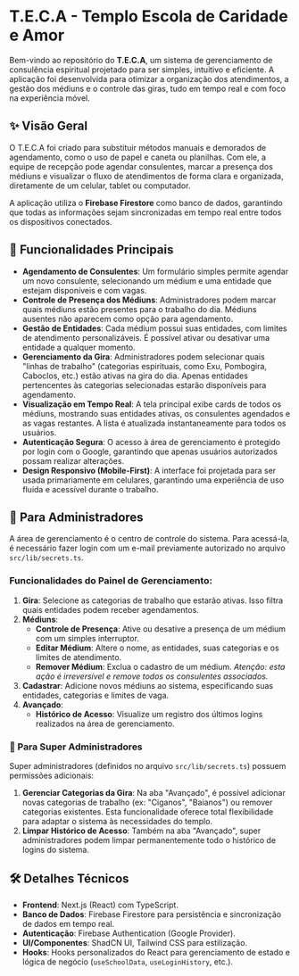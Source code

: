 # T.E.C.A - Templo Escola de Caridade e Amor

Bem-vindo ao repositório do **T.E.C.A**, um sistema de gerenciamento de consulência espiritual projetado para ser simples, intuitivo e eficiente. A aplicação foi desenvolvida para otimizar a organização dos atendimentos, a gestão dos médiuns e o controle das giras, tudo em tempo real e com foco na experiência móvel.

## ✨ Visão Geral

O T.E.C.A foi criado para substituir métodos manuais e demorados de agendamento, como o uso de papel e caneta ou planilhas. Com ele, a equipe de recepção pode agendar consulentes, marcar a presença dos médiuns e visualizar o fluxo de atendimentos de forma clara e organizada, diretamente de um celular, tablet ou computador.

A aplicação utiliza o **Firebase Firestore** como banco de dados, garantindo que todas as informações sejam sincronizadas em tempo real entre todos os dispositivos conectados.

## 🚀 Funcionalidades Principais

- **Agendamento de Consulentes**: Um formulário simples permite agendar um novo consulente, selecionando um médium e uma entidade que estejam disponíveis e com vagas.
- **Controle de Presença dos Médiuns**: Administradores podem marcar quais médiuns estão presentes para o trabalho do dia. Médiuns ausentes não aparecem como opção para agendamento.
- **Gestão de Entidades**: Cada médium possui suas entidades, com limites de atendimento personalizáveis. É possível ativar ou desativar uma entidade a qualquer momento.
- **Gerenciamento da Gira**: Administradores podem selecionar quais "linhas de trabalho" (categorias espirituais, como Exu, Pombogira, Caboclos, etc.) estão ativas na gira do dia. Apenas entidades pertencentes às categorias selecionadas estarão disponíveis para agendamento.
- **Visualização em Tempo Real**: A tela principal exibe cards de todos os médiuns, mostrando suas entidades ativas, os consulentes agendados e as vagas restantes. A lista é atualizada instantaneamente para todos os usuários.
- **Autenticação Segura**: O acesso à área de gerenciamento é protegido por login com o Google, garantindo que apenas usuários autorizados possam realizar alterações.
- **Design Responsivo (Mobile-First)**: A interface foi projetada para ser usada primariamente em celulares, garantindo uma experiência de uso fluida e acessível durante o trabalho.

## 🔑 Para Administradores

A área de gerenciamento é o centro de controle do sistema. Para acessá-la, é necessário fazer login com um e-mail previamente autorizado no arquivo `src/lib/secrets.ts`.

### Funcionalidades do Painel de Gerenciamento:

1.  **Gira**: Selecione as categorias de trabalho que estarão ativas. Isso filtra quais entidades podem receber agendamentos.
2.  **Médiuns**:
    - **Controle de Presença**: Ative ou desative a presença de um médium com um simples interruptor.
    - **Editar Médium**: Altere o nome, as entidades, suas categorias e os limites de atendimento.
    - **Remover Médium**: Exclua o cadastro de um médium. *Atenção: esta ação é irreversível e remove todos os consulentes associados.*
3.  **Cadastrar**: Adicione novos médiuns ao sistema, especificando suas entidades, categorias e limites de vaga.
4.  **Avançado**:
    - **Histórico de Acesso**: Visualize um registro dos últimos logins realizados na área de gerenciamento.

### 👑 Para Super Administradores

Super administradores (definidos no arquivo `src/lib/secrets.ts`) possuem permissões adicionais:

1.  **Gerenciar Categorias da Gira**: Na aba "Avançado", é possível adicionar novas categorias de trabalho (ex: "Ciganos", "Baianos") ou remover categorias existentes. Esta funcionalidade oferece total flexibilidade para adaptar o sistema às necessidades do templo.
2.  **Limpar Histórico de Acesso**: Também na aba "Avançado", super administradores podem limpar permanentemente todo o histórico de logins do sistema.

## 🛠️ Detalhes Técnicos

- **Frontend**: Next.js (React) com TypeScript.
- **Banco de Dados**: Firebase Firestore para persistência e sincronização de dados em tempo real.
- **Autenticação**: Firebase Authentication (Google Provider).
- **UI/Componentes**: ShadCN UI, Tailwind CSS para estilização.
- **Hooks**: Hooks personalizados do React para gerenciamento de estado e lógica de negócio (`useSchoolData`, `useLoginHistory`, etc.).
